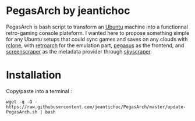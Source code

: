 # PegasArch by jeantichoc
PegasArch is bash script to transform an [Ubuntu](https://ubuntu.com) machine into a functionnal retro-gaming console plateform. I wanted here to propose something simple for any Ubuntu setups that could sync games and saves on any clouds with [rclone](https://rclone.org), with [retroarch](https://www.retroarch.com) for the emulation part, [pegasus](https://pegasus-frontend.org) as the frontend, and [screenscraper](https://www.screenscraper.fr) as the metadata provider through [skyscraper](https://github.com/muldjord/skyscraper).


# Installation

Copy/paste into a terminal :
```
wget -q -O - https://raw.githubusercontent.com/jeantichoc/PegasArch/master/update-PegasArch.sh | bash
```
